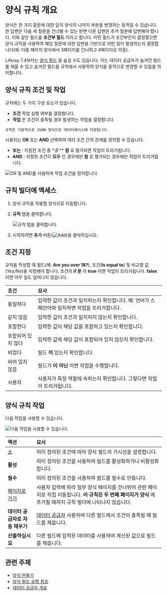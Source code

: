 # 양식 규칙 개요

양식은 한 가지 질문에 대한 답이 양식의 나머지 부분을 변경하는 동적일 수 있습니다. 한 답변은 다음 세 질문을 건너뛸 수 있는 반면 다른 답변은 추가 질문에 답변해야 합니다. 이와 같은 필드를 **조건부 필드** 이라고 합니다. 어떤 필드가 조건부인지 결정했으면 양식 규칙을 사용하여 해당 질문에 대한 답변을 기반으로 어떤 일이 발생하는지 결정합니다(예: 다중 페이지 양식에서 3페이지를 건너뛰고 4페이지로 이동).

Liferay 7.4부터는 [양식 필드](../creating-and-managing-forms/forms-field-types-reference.md) 을 숨길 수도 있습니다. 이는 데이터 공급자가 숨겨진 필드를 채울 수 있고 숨겨진 필드를 규칙에서 사용하여 양식을 동적으로 변경할 수 있음을 의미합니다.

## 양식 규칙 조건 및 작업

규칙에는 두 가지 구성 요소가 있습니다.

* **조건** 작업 실행 여부를 결정합니다.
* **작업** 은 조건이 충족될 경우 발생하는 작업을 결정합니다.

```{note}
규칙은 기본적으로 JSON 형식으로 데이터베이스에 저장됩니다.
```

사용자는 **OR** 또는 **AND** 선택하여 여러 조건 간의 관계를 정의할 수 있습니다.

* **또는** : 지정한 조건 중 **중* ** **참** 로 평가되면 작업이 트리거됩니다.
* **AND** : 지정한 조건이 **모두** 인 경우에만 **참** 로 평가되는 경우에만 작업이 트리거됩니다.

![OR 및 AND를 사용하여 작업 조건을 정의합니다.](./form-rules-overview/images/01.png)

## 규칙 빌더에 액세스

1. 양식 규칙을 적용할 양식으로 이동합니다.
1. **규칙** 탭을 클릭합니다.

    ![규칙 탭을 클릭합니다.](./form-rules-overview/images/02.png)

1. 시작하려면 **추가** 버튼(![Add](../../../images/icon-add.png))을 클릭하십시오.

## 조건 지정

규칙을 작성할 때 필드(예: **Are you over 18?**), 조건(**Is equal to**) 및 비교할 값(_Yes/No_)을 지정해야 합니다. 조건의 **if 문** 이 **true** 이면 작업이 트리거됩니다. **false** 이면 아무 일도 일어나지 않습니다.

| 조건         | 묘사                                                    |
|:---------- |:----------------------------------------------------- |
| 동일하다       | 입력한 값이 조건과 일치하는지 확인합니다. 예: 언어가 스페인어와 일치하면 작업을 트리거합니다. |
| 같지 않음      | 입력한 값이 조건과 일치하지 않는지 확인합니다.                            |
| 포함한다       | 입력한 값이 해당 값을 포함하고 있는지 확인합니다.                          |
| 포함되어 있지 않다 | 입력한 값에 해당 값이 포함되어 있지 않은지 확인합니다.                       |
| 비었다        | 필드 **이** 있는지 확인합니다.                                     |
| 비어 있지 않음   | 필드가 **이 아닌** 이면 작업을 수행합니다.                              |
| 사용자        | 사용자가 특정 역할에 속하는지 확인합니다. 그렇다면 작업이 트리거됩니다.              |

## 양식 규칙 작업

다음 작업을 사용할 수 있습니다.

![다음 작업을 사용할 수 있습니다.](./form-rules-overview/images/03.png)

| 액션                                          | 묘사                                                                                                                     |
|:------------------------------------------- |:---------------------------------------------------------------------------------------------------------------------- |
| [쇼](./using-the-show-hide-rule.md)          | 미리 정의된 조건에 따라 양식 필드의 가시성을 설정합니다.                                                                                       |
| **활성** | 미리 정의된 조건을 사용하여 필드를 활성화하거나 비활성화합니다.                                                                                    |
| **필수** | 미리 정의된 조건을 사용하여 필드를 필수로 만듭니다.                                                                                          |
| [페이지로 가기](./using-the-jump-to-page-rule.md) | 사용자 입력에 따라 일부 양식 페이지를 건너뛰어 관련 페이지로 직접 이동합니다. **이 규칙은 두 번째 페이지가 양식** 에 추가될 때까지 규칙 빌더에 나타나지 않습니다.                           |
| **데이터 공급자로 자동 채우기** | [데이터 공급자](../data-providers/using-the-rest-data-provider-to-populate-form-options.md) 사용하여 다른 필드에서 조건이 충족될 때 필드를 채웁니다. |
| **산출하십시요** | 다른 필드에 입력된 데이터를 사용하여 계산된 값으로 필드를 채웁니다.                                                                                 |

## 관련 주제

* [양식 만들기](../creating-and-managing-forms/creating-forms.md)
* [양식 필드 유형 참조](../creating-and-managing-forms/forms-field-types-reference.md)
* [데이터 공급자 개요](../data-providers/data-providers-overview.md)

